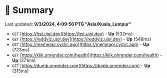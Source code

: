 # 📖 Summary
Last updated: **9/3/2024, 4:09:56 PTG "Asia/Kuala_Lumpur"**

- `GET` [https://hst.ujol.dev](https://hst.ujol.dev) - **Up** (532ms)
- `GET` [https://reddviz.ujol.dev](https://reddviz.ujol.dev) - **Up** (548ms)
- `GET` [https://memeapi.cyclic.app](https://memeapi.cyclic.app) - **Up** (723ms)
- `GET` [https://klik.onrender.com/health](https://klik.onrender.com/health) - **Up** (371ms)
- `GET` [https://dumb.onrender.com](https://dumb.onrender.com) - **Up** (315ms)
